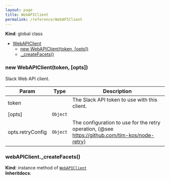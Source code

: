 ```yaml
---
layout: page
title: WebAPIClient
permalink: /reference/WebAPIClient
---
```

**Kind**: global class  

* [WebAPIClient](#WebAPIClient)
    * [new WebAPIClient(token, [opts])](#new_WebAPIClient_new)
    * [._createFacets()](#WebAPIClient+_createFacets)

<a name="new_WebAPIClient_new"></a>

### new WebAPIClient(token, [opts])
Slack Web API client.


| Param | Type | Description |
| --- | --- | --- |
| token |  | The Slack API token to use with this client. |
| [opts] | <code>Object</code> |  |
| opts.retryConfig | <code>Object</code> | The configuration to use for the retry operation,     {@see https://github.com/tim-kos/node-retry} |

<a name="WebAPIClient+_createFacets"></a>

### webAPIClient._createFacets()
**Kind**: instance method of <code>[WebAPIClient](#WebAPIClient)</code>  
**Inheritdocs**:   
